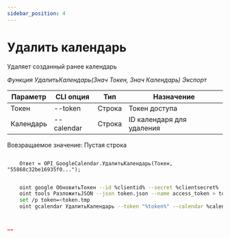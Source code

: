 ```yaml
---
sidebar_position: 4
---
```


# Удалить календарь
Удаляет созданный ранее календарь

*Функция УдалитьКалендарь(Знач Токен, Знач Календарь) Экспорт*

  | Параметр | CLI опция | Тип | Назначение |
  |-|-|-|-|
  | Токен | --token | Строка | Токен доступа |
  | Календарь | --calendar | Строка | ID календаря для удаления |
  
  Вовзращаемое значение: Пустая строка

```bsl title="Пример кода"
			
    Ответ = OPI_GoogleCalendar.УдалитьКалендарь(Токен, "55868c32be16935f0...");

```

```sh title="Пример команд CLI"

    oint google ОбновитьТокен --id %clientid% --secret %clientsecret% --refresh %refreshtoken% > token.json
    oint tools РазложитьJSON --json token.json --name access_token > token.tmp
    set /p token=<token.tmp
    oint gcalendar УдалитьКалендарь --token "%token%" --calendar %calendar%
    
```

```json title="Результат"

""

```
